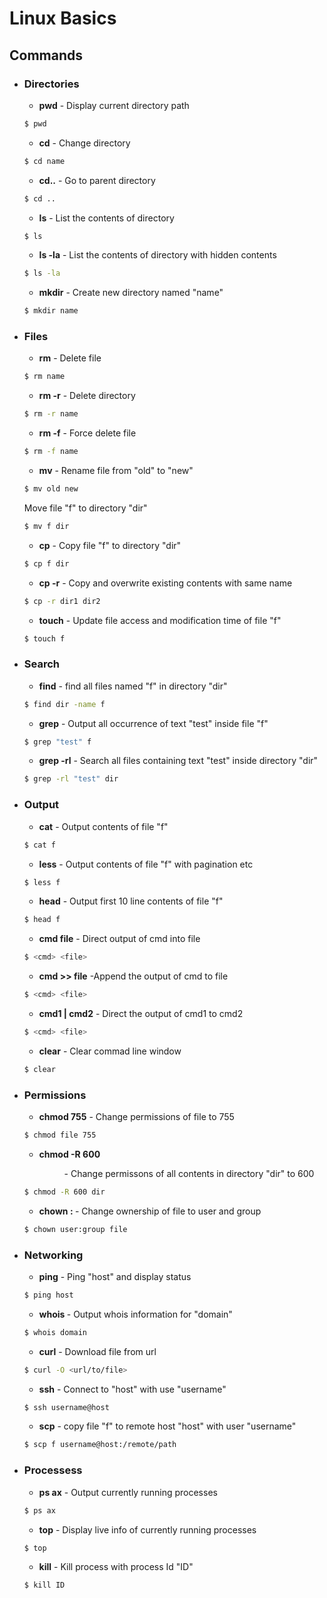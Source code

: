 # Linux Basics
## Commands 

- ### Directories
    - **pwd** - Display current directory path
    ```bash
    $ pwd
    ```
    - **cd** - Change directory
    ```bash
    $ cd name
    ```
    - **cd..** - Go to parent directory
    ```bash
    $ cd ..
    ```
    - **ls** - List the contents of directory
    ```bash
    $ ls
    ```
    - **ls -la** - List the contents of directory with hidden contents
    ```bash
    $ ls -la
    ```
     - **mkdir** - Create new directory named "name"
    ```bash
    $ mkdir name
    ```
- ### Files
     - **rm** - Delete file
    ```bash
    $ rm name
    ```
     - **rm -r** - Delete directory
    ```bash
    $ rm -r name
    ```
     - **rm -f** - Force delete file 
    ```bash
    $ rm -f name
    ```
     - **mv** - Rename file from "old" to "new" 
    ```bash
    $ mv old new
    ```
    Move file "f" to directory "dir"
    
    ```bash
    $ mv f dir
    ```
     - **cp** - Copy file "f" to directory "dir"
    ```bash
    $ cp f dir
    ```
     - **cp -r** - Copy and overwrite existing contents with same name
    ```bash
    $ cp -r dir1 dir2
    ```
     - **touch** - Update file access and modification time of file "f"
    ```bash
    $ touch f
    ```
- ### Search
     - **find** - find all files named "f" in directory "dir"
    ```bash
    $ find dir -name f
    ```
     - **grep** - Output all occurrence of text "test" inside file "f"
    ```bash
    $ grep "test" f
    ```
     - **grep -rl** - Search all files containing text "test" inside directory "dir"
    ```bash
    $ grep -rl "test" dir
    ```
- ### Output
     - **cat** - Output contents of file "f"
    ```bash
    $ cat f
    ```
     - **less** - Output contents of file "f" with pagination etc
    ```bash
    $ less f
    ```
    - **head** - Output first 10 line contents of file "f"
    ```bash
    $ head f
    ```
    - **cmd file** - Direct output of cmd into file
    ```bash
    $ <cmd> <file>
    ```
    - **cmd >> file** -Append the output of cmd to file 
    ```bash
    $ <cmd> <file>
    ```
    - **cmd1 | cmd2** - Direct the output of cmd1 to cmd2
    ```bash
    $ <cmd> <file>
    ```
    - **clear** - Clear commad line window
    ```bash
    $ clear
    ```
- ### Permissions
    - **chmod <file> 755** - Change permissions of file to 755
    ```bash
    $ chmod file 755
    ```
    - **chmod -R 600 <dir>** - Change permissons of all contents in directory "dir" to 600
    ```bash
    $ chmod -R 600 dir 
    ```
    - **chown <user>:<group> <file>** - Change ownership of file to user and group
    ```bash
    $ chown user:group file
    ```
- ### Networking
    - **ping** - Ping "host" and display status
    ```bash
    $ ping host
    ```
    - **whois <domain>** - Output whois information for "domain"
    ```bash
    $ whois domain
    ```
    - **curl** - Download file from url
    ```bash
    $ curl -O <url/to/file>
    ```
    - **ssh** - Connect to "host" with use "username"
    ```bash
    $ ssh username@host
    ```
    - **scp** - copy file "f" to remote host "host" with user "username"
    ```bash
    $ scp f username@host:/remote/path
    ```
- ### Processess
    - **ps ax** - Output currently running processes
    ```bash
    $ ps ax
    ```
    - **top** - Display live info of currently running processes
    ```bash
    $ top
    ```
    - **kill** - Kill process with process Id  "ID"
    ```bash
    $ kill ID
    ```
    
    
    